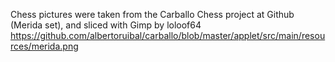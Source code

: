 Chess pictures were taken from the Carballo Chess project at Github (Merida set), and sliced with Gimp by loloof64
https://github.com/albertoruibal/carballo/blob/master/applet/src/main/resources/merida.png